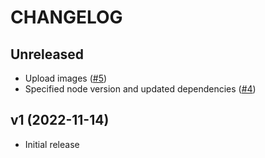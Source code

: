 # CHANGELOG

## Unreleased

* Upload images ([#5](https://github.com/Bhacaz/docs-as-code-confluence/pull/5))
* Specified node version and updated dependencies ([#4](https://github.com/Bhacaz/docs-as-code-confluence/pull/4))

## v1 (2022-11-14)

* Initial release
